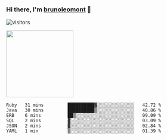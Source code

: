 ### Hi there, I'm [brunoleomont](https://www.linkedin.com/in/brunoleomont/) 👋

![visitors](https://visitor-badge.glitch.me/badge?page_id=page.id)

<img height="180em" src="https://github-readme-stats.vercel.app/api?username=brunoleomont&show_icons=true&hide_border=true&&count_private=true&include_all_commits=true" />

<!--START_SECTION:waka-->

```text
Ruby   31 mins         ██████████▓░░░░░░░░░░░░░░   42.72 %
Java   30 mins         ██████████▒░░░░░░░░░░░░░░   40.86 %
ERB    6 mins          ██▒░░░░░░░░░░░░░░░░░░░░░░   09.09 %
SQL    2 mins          ▓░░░░░░░░░░░░░░░░░░░░░░░░   03.09 %
JSON   2 mins          ▓░░░░░░░░░░░░░░░░░░░░░░░░   02.84 %
YAML   1 min           ▒░░░░░░░░░░░░░░░░░░░░░░░░   01.39 %
```

<!--END_SECTION:waka-->

<!--
**brunoleomont/brunoleomont** is a ✨ _special_ ✨ repository because its `README.md` (this file) appears on your GitHub profile.

Here are some ideas to get you started:

- 🔭 I’m currently working on ...
- 🌱 I’m currently learning ...
- 👯 I’m looking to collaborate on ...
- 🤔 I’m looking for help with ...
- 💬 Ask me about ...
- 📫 How to reach me: ...
- 😄 Pronouns: ...
- ⚡ Fun fact: ...
-->
